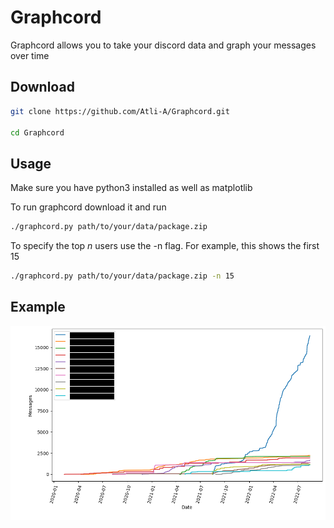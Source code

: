 # Graphcord
Graphcord allows you to take your discord data and graph your messages over time

## Download
```sh
git clone https://github.com/Atli-A/Graphcord.git

cd Graphcord
```

## Usage
Make sure you have python3 installed as well as matplotlib

To run graphcord download it and run 
```sh
./graphcord.py path/to/your/data/package.zip
```
To specify the top *n* users use the -n flag. For example, this shows the first 15 
```sh
./graphcord.py path/to/your/data/package.zip -n 15
```


## Example
![Example Graph](./screenshots/example1.png)
